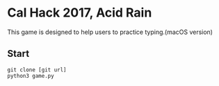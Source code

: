 # Cal Hack 2017, Acid Rain

This game is designed to help users to practice typing.(macOS version)

## Start
```
git clone [git url]
python3 game.py
```
